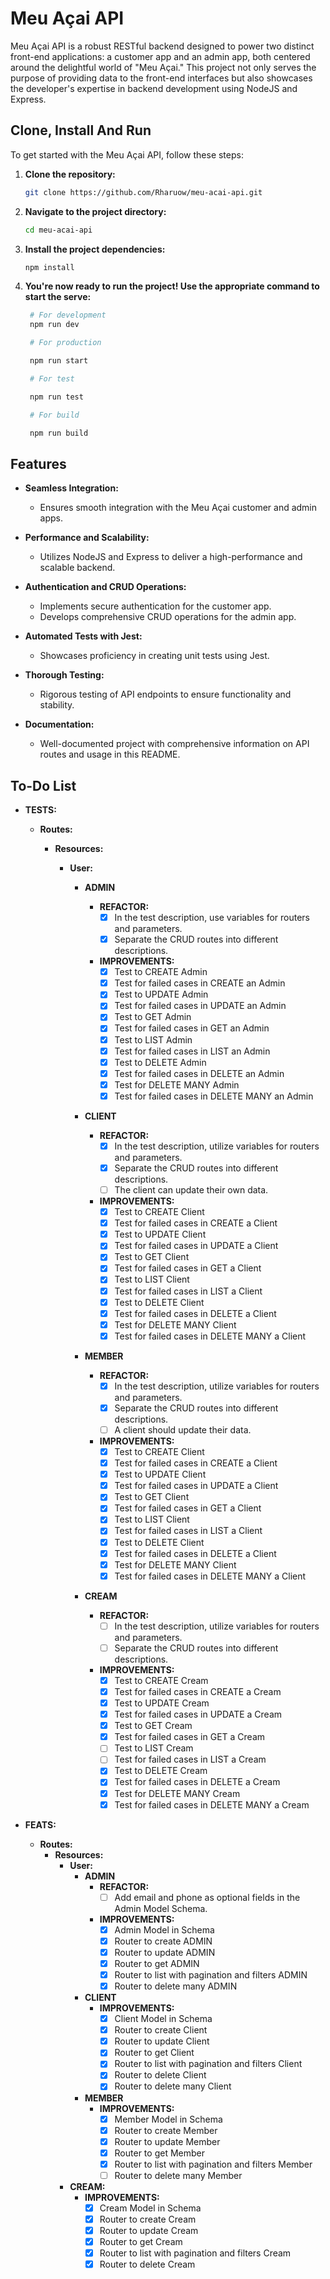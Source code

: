 # Meu Açai API

Meu Açai API is a robust RESTful backend designed to power two distinct front-end applications: a customer app and an admin app, both centered around the delightful world of "Meu Açai." This project not only serves the purpose of providing data to the front-end interfaces but also showcases the developer's expertise in backend development using NodeJS and Express.

## Clone, Install And Run

To get started with the Meu Açai API, follow these steps:

1. **Clone the repository:**

   ```bash
   git clone https://github.com/Rharuow/meu-acai-api.git

   ```

1. **Navigate to the project directory:**

   ```bash
   cd meu-acai-api

   ```

1. **Install the project dependencies:**

   ```bash
   npm install

   ```

1. **You're now ready to run the project! Use the appropriate command to start the serve:**

   ```bash
    # For development
    npm run dev

    # For production

    npm run start

    # For test

    npm run test

    # For build

    npm run build
   ```

## Features

- **Seamless Integration:**
  - Ensures smooth integration with the Meu Açai customer and admin apps.
- **Performance and Scalability:**

  - Utilizes NodeJS and Express to deliver a high-performance and scalable backend.

- **Authentication and CRUD Operations:**

  - Implements secure authentication for the customer app.
  - Develops comprehensive CRUD operations for the admin app.

- **Automated Tests with Jest:**
  - Showcases proficiency in creating unit tests using Jest.
- **Thorough Testing:**

  - Rigorous testing of API endpoints to ensure functionality and stability.

- **Documentation:**
  - Well-documented project with comprehensive information on API routes and usage in this README.

## To-Do List

- **TESTS:**

  - **Routes:**

    - **Resources:**

      - **User:**

        - **ADMIN**

          - **REFACTOR:**
            - [x] In the test description, use variables for routers and parameters.
            - [x] Separate the CRUD routes into different descriptions.
          - **IMPROVEMENTS:**
            - [x] Test to CREATE Admin
            - [x] Test for failed cases in CREATE an Admin
            - [x] Test to UPDATE Admin
            - [x] Test for failed cases in UPDATE an Admin
            - [x] Test to GET Admin
            - [x] Test for failed cases in GET an Admin
            - [x] Test to LIST Admin
            - [x] Test for failed cases in LIST an Admin
            - [x] Test to DELETE Admin
            - [x] Test for failed cases in DELETE an Admin
            - [x] Test for DELETE MANY Admin
            - [x] Test for failed cases in DELETE MANY an Admin

        - **CLIENT**

          - **REFACTOR:**
            - [x] In the test description, utilize variables for routers and parameters.
            - [x] Separate the CRUD routes into different descriptions.
            - [ ] The client can update their own data.
          - **IMPROVEMENTS:**
            - [x] Test to CREATE Client
            - [x] Test for failed cases in CREATE a Client
            - [x] Test to UPDATE Client
            - [x] Test for failed cases in UPDATE a Client
            - [x] Test to GET Client
            - [x] Test for failed cases in GET a Client
            - [x] Test to LIST Client
            - [x] Test for failed cases in LIST a Client
            - [x] Test to DELETE Client
            - [x] Test for failed cases in DELETE a Client
            - [x] Test for DELETE MANY Client
            - [x] Test for failed cases in DELETE MANY a Client

        - **MEMBER**

          - **REFACTOR:**
            - [x] In the test description, utilize variables for routers and parameters.
            - [x] Separate the CRUD routes into different descriptions.
            - [ ] A client should update their data.
          - **IMPROVEMENTS:**
            - [x] Test to CREATE Client
            - [x] Test for failed cases in CREATE a Client
            - [x] Test to UPDATE Client
            - [x] Test for failed cases in UPDATE a Client
            - [x] Test to GET Client
            - [x] Test for failed cases in GET a Client
            - [x] Test to LIST Client
            - [x] Test for failed cases in LIST a Client
            - [x] Test to DELETE Client
            - [x] Test for failed cases in DELETE a Client
            - [x] Test for DELETE MANY Client
            - [x] Test for failed cases in DELETE MANY a Client

        - **CREAM**
          - **REFACTOR:**
            - [ ] In the test description, utilize variables for routers and parameters.
            - [ ] Separate the CRUD routes into different descriptions.
          - **IMPROVEMENTS:**
            - [x] Test to CREATE Cream
            - [x] Test for failed cases in CREATE a Cream
            - [x] Test to UPDATE Cream
            - [x] Test for failed cases in UPDATE a Cream
            - [x] Test to GET Cream
            - [x] Test for failed cases in GET a Cream
            - [ ] Test to LIST Cream
            - [ ] Test for failed cases in LIST a Cream
            - [x] Test to DELETE Cream
            - [x] Test for failed cases in DELETE a Cream
            - [x] Test for DELETE MANY Cream
            - [x] Test for failed cases in DELETE MANY a Cream

- **FEATS:**
  - **Routes:**
    - **Resources:**
      - **User:**
        - **ADMIN**
          - **REFACTOR:**
            - [ ] Add email and phone as optional fields in the Admin Model Schema.
          - **IMPROVEMENTS:**
            - [x] Admin Model in Schema
            - [x] Router to create ADMIN
            - [x] Router to update ADMIN
            - [x] Router to get ADMIN
            - [x] Router to list with pagination and filters ADMIN
            - [x] Router to delete many ADMIN
        - **CLIENT**
          - **IMPROVEMENTS:**
            - [x] Client Model in Schema
            - [x] Router to create Client
            - [x] Router to update Client
            - [x] Router to get Client
            - [x] Router to list with pagination and filters Client
            - [x] Router to delete Client
            - [x] Router to delete many Client
        - **MEMBER**
          - **IMPROVEMENTS:**
            - [x] Member Model in Schema
            - [x] Router to create Member
            - [x] Router to update Member
            - [x] Router to get Member
            - [x] Router to list with pagination and filters Member
            - [ ] Router to delete many Member
      - **CREAM:**
        - **IMPROVEMENTS:**
          - [x] Cream Model in Schema
          - [x] Router to create Cream
          - [x] Router to update Cream
          - [x] Router to get Cream
          - [x] Router to list with pagination and filters Cream
          - [x] Router to delete Cream
